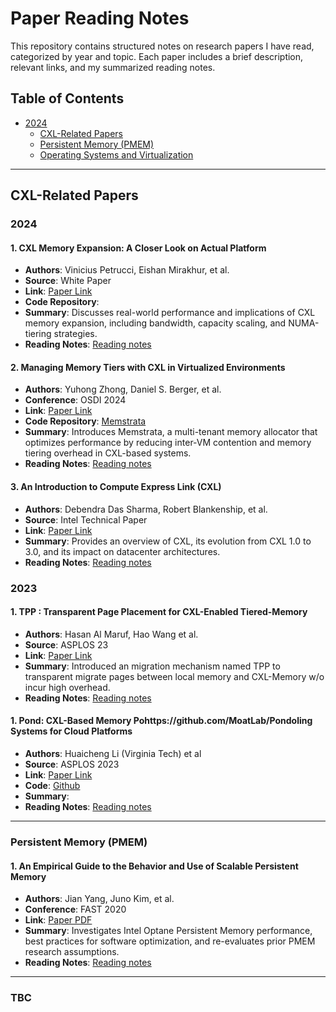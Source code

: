 # Paper Reading Notes

This repository contains structured notes on research papers I have read, categorized by year and topic. Each paper includes a brief description, relevant links, and my summarized reading notes.

## Table of Contents

- [2024](#2024)
  - [CXL-Related Papers](#cxl-related-papers-2024)
  - [Persistent Memory (PMEM)](#persistent-memory-2024)
  - [Operating Systems and Virtualization](#operating-systems-and-virtualization-2024)

---

## CXL-Related Papers

### 2024

#### **1. CXL Memory Expansion: A Closer Look on Actual Platform**
   - **Authors**: Vinicius Petrucci, Eishan Mirakhur, et al.
   - **Source**: White Paper
   - **Link**: [Paper Link](./cxl-memory-expansion-a-close-look-on-actual-platform.pdf)
   - **Code Repository**: 
   - **Summary**: Discusses real-world performance and implications of CXL memory expansion, including bandwidth, capacity scaling, and NUMA-tiering strategies.
   - **Reading Notes**: [Reading notes](./notes/cxl-memory-expansion.md)

#### **2. Managing Memory Tiers with CXL in Virtualized Environments**
   - **Authors**: Yuhong Zhong, Daniel S. Berger, et al.
   - **Conference**: OSDI 2024
   - **Link**: [Paper Link](https://www.usenix.org/conference/osdi24/presentation/zhong-yuhong)
   - **Code Repository**: [Memstrata](https://bitbucket.org/yuhong_zhong/memstrata)
   - **Summary**: Introduces Memstrata, a multi-tenant memory allocator that optimizes performance by reducing inter-VM contention and memory tiering overhead in CXL-based systems.
   - **Reading Notes**: [Reading notes](./notes/2024/Memstrata-osdi24.md)

#### **3. An Introduction to Compute Express Link (CXL)**
   - **Authors**: Debendra Das Sharma, Robert Blankenship, et al.
   - **Source**: Intel Technical Paper
   - **Link**: [Paper Link](./CXL-intro.pdf)
   - **Summary**: Provides an overview of CXL, its evolution from CXL 1.0 to 3.0, and its impact on datacenter architectures.
   - **Reading Notes**: [Reading notes](./notes/cxl-intro.md)

### 2023
#### **1. TPP : Transparent Page Placement for CXL-Enabled Tiered-Memory**
   - **Authors**: Hasan Al Maruf, Hao Wang et al.
   - **Source**: ASPLOS 23
   - **Link**: [Paper Link](https://dl.acm.org/doi/10.1145/3582016.3582063)
   - **Summary**: Introduced an migration mechanism named TPP to transparent migrate pages between local memory and CXL-Memory w/o incur high overhead.
   - **Reading Notes**: [Reading notes](./notes/2023/TPP-ASPLOS.md)

#### **1. Pond: CXL-Based Memory Pohttps://github.com/MoatLab/Pondoling Systems for Cloud Platforms**
   - **Authors**: Huaicheng Li (Virginia Tech) et al
   - **Source**: ASPLOS 2023
   - **Link**: [Paper Link](https://dl.acm.org/doi/10.1145/3575693.3578835)
   - **Code**: [Github](https://github.com/MoatLab/Pond)
   - **Summary**: 
   - **Reading Notes**: [Reading notes](./notes/2023/Pond-ASPLOS.md)

---

### Persistent Memory (PMEM)

#### **1. An Empirical Guide to the Behavior and Use of Scalable Persistent Memory**
   - **Authors**: Jian Yang, Juno Kim, et al.
   - **Conference**: FAST 2020
   - **Link**: [Paper PDF](./PM-Study-FAST20.pdf)
   - **Summary**: Investigates Intel Optane Persistent Memory performance, best practices for software optimization, and re-evaluates prior PMEM research assumptions.
   - **Reading Notes**: [Reading notes](./notes/pm-study-fast20.md)

---

### TBC

